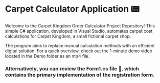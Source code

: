 # Carpet Calculator Application 📟

Welcome to the Carpet Kingdom Order Calculator Project Repository! This simple C# application, developed in Visual Studio, automates carpet cost calculations for Carpet Kingdom, a small fictional carpet shop.

The program aims to replace manual calculation methods with an efficient digital solution. For a quick overview, check out the 1-minute demo video located in the Demo folder as an mp4 file.

### Alternatively, you can review the Form1.cs file 📁, which contains the primary implementation of the registration form.
